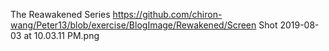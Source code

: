 The Reawakened Series
https://github.com/chiron-wang/Peter13/blob/exercise/BlogImage/Rewakened/Screen Shot 2019-08-03 at 10.03.11 PM.png